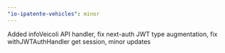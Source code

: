 ```yaml
---
"io-ipatente-vehicles": minor
---
```


Added infoVeicoli API handler, fix next-auth JWT type augmentation, fix withJWTAuthHandler get session, minor updates
